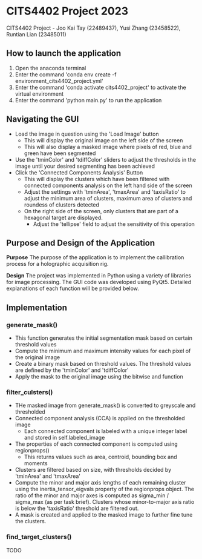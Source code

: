 # CITS4402 Project 2023
CITS4402 Project - Joo Kai Tay (22489437), Yusi Zhang (23458522), Runtian Lian (23485011)

## How to launch the application
1. Open the anaconda terminal 
2. Enter the command 'conda env create -f environment_cits4402_project.yml'
3. Enter the command 'conda activate cits4402_project' to activate the virtual environment 
4. Enter the command 'python main.py' to run the application

## Navigating the GUI
- Load the image in question using the 'Load Image' button
    - This will display the original image on the left side of the screen
    - This will also display a masked image where pixels of red, blue and green have been segmented
- Use the 'tminColor' and 'tdiffColor' sliders to adjust the thresholds in the image until your desired segmenting has been achieved 
- Click the 'Connected Components Analysis' Button
    - This will display the clusters which have been filtered with connected components analysis on the left hand side of the screen
    - Adjust the settings with 'tminArea', 'tmaxArea' and 'taxisRatio' to adjust the minimum area of clusters, maximum area of clusters and roundess of clusters detected
    - On the right side of the screen, only clusters that are part of a hexagonal target are displayed. 
        - Adjust the 'tellipse' field to adjust the sensitivity of this operation

## Purpose and Design of the Application
**Purpose**
The purpose of the application is to implement the callibration process for a holographic acquisition rig.

**Design**
The project was implemented in Python using a variety of libraries for image processing. The GUI code was developed using PyQt5. Detailed explanations of each function will be provided below. 

## Implementation

### generate_mask()
- This function generates the initial segmentation mask based on certain threshold values
- Compute the minimum and maximum intensity values for each pixel of the original image
- Create a binary mask based on threshold values. The threshold values are defined by the 'tminColor' and 'tdiffColor'
- Apply the mask to the original image using the bitwise and function

### filter_culsters()
- THe masked image from generate_mask() is converted to greyscale and thresholded
- Connected component analysis (CCA) is applied on the thresholded image
    - Each connected component is labeled with a unique integer label and stored in self.labeled_image
- The properties of each connected component is computed using regionprops()
    - This returns values such as area, centroid, bounding box and moments
- Clusters are filtered based on size, with thresholds decided by 'tminArea' and 'tmaxArea'
- Compute the minor and major axis lengths of each remaining cluster using the inertia_tensor_eigvals property of the regionprops object. The ratio of the minor and major axes is computed as sigma_min / sigma_max (as per task brief). Clusters whose minor-to-major axis ratio is below the 'taxisRatio' threshold are filtered out.
- A mask is created and applied to the masked image to further fine tune the clusters. 

### find_target_clusters()
TODO
